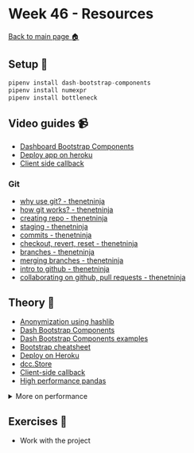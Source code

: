 # Week 46 - Resources

[Back to main page :house:](https://github.com/pr0fez/AI24-Databehandling)

## Setup :wrench:
```py
pipenv install dash-bootstrap-components
pipenv install numexpr
pipenv install bottleneck
```

## Video guides :video_camera:

- [Dashboard Bootstrap Components](https://www.youtube.com/watch?v=0mfIK8zxUds)
- [Deploy app on heroku](https://www.youtube.com/watch?v=b-M2KQ6_bM4)
- [Client side callback](https://www.youtube.com/watch?v=wHUzUHTPfo0)

### Git
- [why use git? - thenetninja](https://www.youtube.com/watch?v=3RjQznt-8kE&list=PL4cUxeGkcC9goXbgTDQ0n_4TBzOO0ocPR)
- [how git works? - thenetninja](https://www.youtube.com/watch?v=iNP_KmOFqXs&list=PL4cUxeGkcC9goXbgTDQ0n_4TBzOO0ocPR&index=3)
- [creating repo - thenetninja](https://www.youtube.com/watch?v=v0Ch3yWQ-Zc&list=PL4cUxeGkcC9goXbgTDQ0n_4TBzOO0ocPR&index=4)
- [staging - thenetninja](https://www.youtube.com/watch?v=KngvG8WzYLU&list=PL4cUxeGkcC9goXbgTDQ0n_4TBzOO0ocPR&index=5)
- [commits - thenetninja](https://www.youtube.com/watch?v=Fhgga2s_RmM&list=PL4cUxeGkcC9goXbgTDQ0n_4TBzOO0ocPR&index=6)
- [checkout, revert, reset - thenetninja](https://www.youtube.com/watch?v=RIYrfkZjWmA&list=PL4cUxeGkcC9goXbgTDQ0n_4TBzOO0ocPR&index=7)
- [branches - thenetninja](https://www.youtube.com/watch?v=QV0kVNvkMxc&list=PL4cUxeGkcC9goXbgTDQ0n_4TBzOO0ocPR&index=8)
- [merging branches - thenetninja](https://www.youtube.com/watch?v=XX-Kct0PfFc&list=PL4cUxeGkcC9goXbgTDQ0n_4TBzOO0ocPR&index=9)
- [intro to github - thenetninja](https://www.youtube.com/watch?v=fQLK8Ib_SKk&list=PL4cUxeGkcC9goXbgTDQ0n_4TBzOO0ocPR&index=10)
- [collaborating on github, pull requests - thenetninja](https://www.youtube.com/watch?v=MnUd31TvBoU&list=PL4cUxeGkcC9goXbgTDQ0n_4TBzOO0ocPR&index=11)

## Theory :book:

- [Anonymization using hashlib](https://towardsdatascience.com/anonymise-sensitive-data-in-a-pandas-dataframe-column-with-hashlib-8e7ef397d91f)
- [Dash Bootstrap Components](https://dash-bootstrap-components.opensource.faculty.ai/docs/)
- [Dash Bootstrap Components examples](https://dash-bootstrap-components.opensource.faculty.ai/examples/)
- [Bootstrap cheatsheet](https://hackerthemes.com/bootstrap-cheatsheet/)
- [Deploy on Heroku](https://dash.plotly.com/deployment)
- [dcc.Store](https://dash.plotly.com/sharing-data-between-callbacks)
- [Client-side callback](https://dash.plotly.com/clientside-callbacks)
- [High performance pandas](https://pandas.pydata.org/pandas-docs/stable/user_guide/enhancingperf.html)


<details>
<summary> More on performance</summary>

Some of these packages will be touched later on during the education, but mostly they are for reference when needed in your future work. However note that you should always consider readability, fast development. High performance should be considered when the situation requires it, so that it doesn't slow down the development.

- [Numexpr](https://github.com/pydata/numexpr)
- [Cython](https://cython.readthedocs.io/en/latest/src/tutorial/cython_tutorial.html)
- [Dask](https://dask.org/)
- [Numba](http://numba.pydata.org/)
- [Vaex](https://vaex.io/)

</details>

## Exercises :running:

- Work with the project